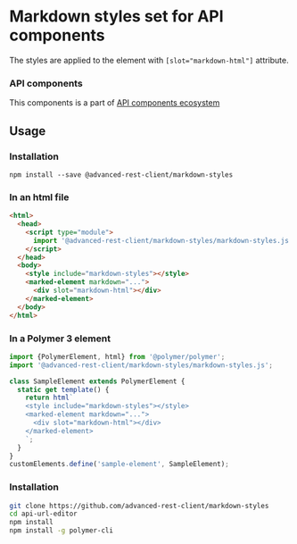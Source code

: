 # Markdown styles set for API components

The styles are applied to the element with `[slot="markdown-html"]` attribute.

### API components

This components is a part of [API components ecosystem](https://elements.advancedrestclient.com/)

## Usage

### Installation
```
npm install --save @advanced-rest-client/markdown-styles
```

### In an html file

```html
<html>
  <head>
    <script type="module">
      import '@advanced-rest-client/markdown-styles/markdown-styles.js';
    </script>
  </head>
  <body>
    <style include="markdown-styles"></style>
    <marked-element markdown="...">
      <div slot="markdown-html"></div>
    </marked-element>
  </body>
</html>
```

### In a Polymer 3 element

```js
import {PolymerElement, html} from '@polymer/polymer';
import '@advanced-rest-client/markdown-styles/markdown-styles.js';

class SampleElement extends PolymerElement {
  static get template() {
    return html`
    <style include="markdown-styles"></style>
    <marked-element markdown="...">
      <div slot="markdown-html"></div>
    </marked-element>
    `;
  }
}
customElements.define('sample-element', SampleElement);
```

### Installation

```sh
git clone https://github.com/advanced-rest-client/markdown-styles
cd api-url-editor
npm install
npm install -g polymer-cli
```
